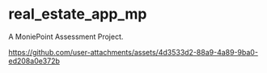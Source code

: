# real_estate_app_mp

A MoniePoint Assessment Project.

https://github.com/user-attachments/assets/4d3533d2-88a9-4a89-9ba0-ed208a0e372b

